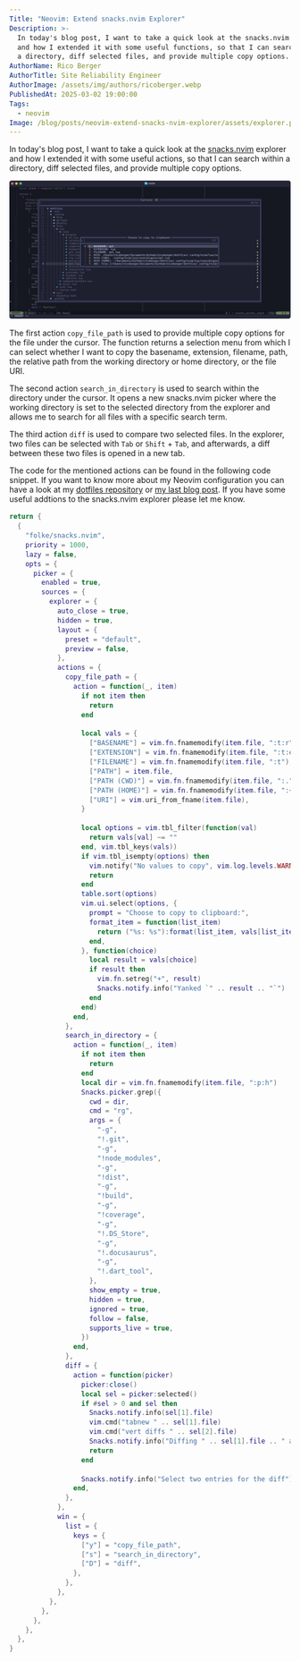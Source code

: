 ```yaml
---
Title: "Neovim: Extend snacks.nvim Explorer"
Description: >-
  In today's blog post, I want to take a quick look at the snacks.nvim explorer
  and how I extended it with some useful functions, so that I can search within
  a directory, diff selected files, and provide multiple copy options.
AuthorName: Rico Berger
AuthorTitle: Site Reliability Engineer
AuthorImage: /assets/img/authors/ricoberger.webp
PublishedAt: 2025-03-02 19:00:00
Tags:
  - neovim
Image: /blog/posts/neovim-extend-snacks-nvim-explorer/assets/explorer.png
---
```


In today's blog post, I want to take a quick look at the
[snacks.nvim](https://github.com/folke/snacks.nvim) explorer and how I extended
it with some useful actions, so that I can search within a directory, diff
selected files, and provide multiple copy options.

![Explorer](./assets/explorer.png)

The first action `copy_file_path` is used to provide multiple copy options for
the file under the cursor. The function returns a selection menu from which I
can select whether I want to copy the basename, extension, filename, path, the
relative path from the working directory or home directory, or the file URI.

The second action `search_in_directory` is used to search within the directory
under the cursor. It opens a new snacks.nvim picker where the working directory
is set to the selected directory from the explorer and allows me to search for
all files with a specific search term.

The third action `diff` is used to compare two selected files. In the explorer,
two files can be selected with `Tab` or `Shift` + `Tab`, and afterwards, a diff
between these two files is opened in a new tab.

The code for the mentioned actions can be found in the following code snippet.
If you want to know more about my Neovim configuration you can have a look at my
[dotfiles repository](https://github.com/ricoberger/dotfiles) or
[my last blog post](https://ricoberger.de/blog/posts/my-dotfiles/). If you have
some useful addtions to the snacks.nvim explorer please let me know.

```lua
return {
  {
    "folke/snacks.nvim",
    priority = 1000,
    lazy = false,
    opts = {
      picker = {
        enabled = true,
        sources = {
          explorer = {
            auto_close = true,
            hidden = true,
            layout = {
              preset = "default",
              preview = false,
            },
            actions = {
              copy_file_path = {
                action = function(_, item)
                  if not item then
                    return
                  end

                  local vals = {
                    ["BASENAME"] = vim.fn.fnamemodify(item.file, ":t:r"),
                    ["EXTENSION"] = vim.fn.fnamemodify(item.file, ":t:e"),
                    ["FILENAME"] = vim.fn.fnamemodify(item.file, ":t"),
                    ["PATH"] = item.file,
                    ["PATH (CWD)"] = vim.fn.fnamemodify(item.file, ":."),
                    ["PATH (HOME)"] = vim.fn.fnamemodify(item.file, ":~"),
                    ["URI"] = vim.uri_from_fname(item.file),
                  }

                  local options = vim.tbl_filter(function(val)
                    return vals[val] ~= ""
                  end, vim.tbl_keys(vals))
                  if vim.tbl_isempty(options) then
                    vim.notify("No values to copy", vim.log.levels.WARN)
                    return
                  end
                  table.sort(options)
                  vim.ui.select(options, {
                    prompt = "Choose to copy to clipboard:",
                    format_item = function(list_item)
                      return ("%s: %s"):format(list_item, vals[list_item])
                    end,
                  }, function(choice)
                    local result = vals[choice]
                    if result then
                      vim.fn.setreg("+", result)
                      Snacks.notify.info("Yanked `" .. result .. "`")
                    end
                  end)
                end,
              },
              search_in_directory = {
                action = function(_, item)
                  if not item then
                    return
                  end
                  local dir = vim.fn.fnamemodify(item.file, ":p:h")
                  Snacks.picker.grep({
                    cwd = dir,
                    cmd = "rg",
                    args = {
                      "-g",
                      "!.git",
                      "-g",
                      "!node_modules",
                      "-g",
                      "!dist",
                      "-g",
                      "!build",
                      "-g",
                      "!coverage",
                      "-g",
                      "!.DS_Store",
                      "-g",
                      "!.docusaurus",
                      "-g",
                      "!.dart_tool",
                    },
                    show_empty = true,
                    hidden = true,
                    ignored = true,
                    follow = false,
                    supports_live = true,
                  })
                end,
              },
              diff = {
                action = function(picker)
                  picker:close()
                  local sel = picker:selected()
                  if #sel > 0 and sel then
                    Snacks.notify.info(sel[1].file)
                    vim.cmd("tabnew " .. sel[1].file)
                    vim.cmd("vert diffs " .. sel[2].file)
                    Snacks.notify.info("Diffing " .. sel[1].file .. " against " .. sel[2].file)
                    return
                  end

                  Snacks.notify.info("Select two entries for the diff")
                end,
              },
            },
            win = {
              list = {
                keys = {
                  ["y"] = "copy_file_path",
                  ["s"] = "search_in_directory",
                  ["D"] = "diff",
                },
              },
            },
          },
        },
      },
    },
  },
}
```
